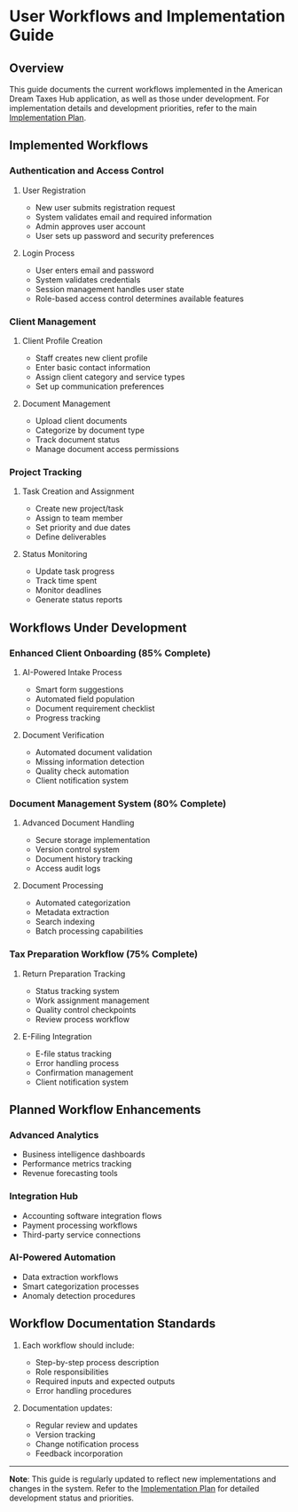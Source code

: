 # User Workflows and Implementation Guide

## Overview

This guide documents the current workflows implemented in the American Dream Taxes Hub application, as well as those under development. For implementation details and development priorities, refer to the main [Implementation Plan](../IMPLEMENTATION_PLAN.md).

## Implemented Workflows

### Authentication and Access Control

1. User Registration

   - New user submits registration request
   - System validates email and required information
   - Admin approves user account
   - User sets up password and security preferences

2. Login Process
   - User enters email and password
   - System validates credentials
   - Session management handles user state
   - Role-based access control determines available features

### Client Management

1. Client Profile Creation

   - Staff creates new client profile
   - Enter basic contact information
   - Assign client category and service types
   - Set up communication preferences

2. Document Management
   - Upload client documents
   - Categorize by document type
   - Track document status
   - Manage document access permissions

### Project Tracking

1. Task Creation and Assignment

   - Create new project/task
   - Assign to team member
   - Set priority and due dates
   - Define deliverables

2. Status Monitoring
   - Update task progress
   - Track time spent
   - Monitor deadlines
   - Generate status reports

## Workflows Under Development

### Enhanced Client Onboarding (85% Complete)

1. AI-Powered Intake Process

   - Smart form suggestions
   - Automated field population
   - Document requirement checklist
   - Progress tracking

2. Document Verification
   - Automated document validation
   - Missing information detection
   - Quality check automation
   - Client notification system

### Document Management System (80% Complete)

1. Advanced Document Handling

   - Secure storage implementation
   - Version control system
   - Document history tracking
   - Access audit logs

2. Document Processing
   - Automated categorization
   - Metadata extraction
   - Search indexing
   - Batch processing capabilities

### Tax Preparation Workflow (75% Complete)

1. Return Preparation Tracking

   - Status tracking system
   - Work assignment management
   - Quality control checkpoints
   - Review process workflow

2. E-Filing Integration
   - E-file status tracking
   - Error handling process
   - Confirmation management
   - Client notification system

## Planned Workflow Enhancements

### Advanced Analytics

- Business intelligence dashboards
- Performance metrics tracking
- Revenue forecasting tools

### Integration Hub

- Accounting software integration flows
- Payment processing workflows
- Third-party service connections

### AI-Powered Automation

- Data extraction workflows
- Smart categorization processes
- Anomaly detection procedures

## Workflow Documentation Standards

1. Each workflow should include:

   - Step-by-step process description
   - Role responsibilities
   - Required inputs and expected outputs
   - Error handling procedures

2. Documentation updates:
   - Regular review and updates
   - Version tracking
   - Change notification process
   - Feedback incorporation

---

**Note**: This guide is regularly updated to reflect new implementations and changes in the system. Refer to the [Implementation Plan](../IMPLEMENTATION_PLAN.md) for detailed development status and priorities.
